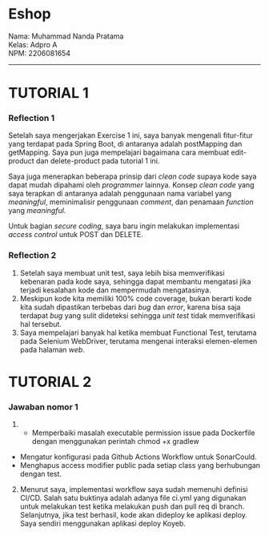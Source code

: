 # Eshop
Nama: Muhammad Nanda Pratama<br>
Kelas: Adpro A <br>
NPM: 2206081654
<hr>

<h1>TUTORIAL 1</h1>

<h3>Reflection 1</h3>

Setelah saya mengerjakan Exercise 1 ini, saya banyak mengenali fitur-fitur yang terdapat pada Spring Boot, di antaranya adalah postMapping dan getMapping.
Saya pun juga mempelajari bagaimana cara membuat edit-product dan delete-product pada tutorial 1 ini.<br>

Saya juga menerapkan beberapa prinsip dari _clean code_ supaya kode saya dapat mudah dipahami oleh
_programmer_ lainnya. Konsep _clean code_ yang saya terapkan di antaranya adalah penggunaan nama variabel yang
_meaningful_, meminimalisir penggunaan _comment_, dan penamaan _function_ yang _meaningful_.<br>

Untuk bagian _secure coding_, saya baru ingin melakukan implementasi _access control_ untuk POST dan DELETE.  <br>


<h3>Reflection 2</h3>

1. Setelah saya membuat unit test, saya lebih bisa memverifikasi kebenaran pada kode saya, sehingga dapat membantu mengatasi jika terjadi kesalahan kode dan mempermudah mengatasinya.
2. Meskipun kode kita memiliki 100% code coverage, bukan berarti kode kita sudah dipastikan terbebas dari _bug_ dan _error_, karena bisa saja terdapat _bug_ yang sulit dideteksi sehingga _unit test_ tidak memverifikasi hal tersebut.
3. Saya mempelajari banyak hal ketika membuat Functional Test, terutama pada Selenium WebDriver, terutama mengenai interaksi elemen-elemen pada halaman _web_.


<h1>TUTORIAL 2</h1>

<h3>Jawaban nomor 1</h3>

1. - Memperbaiki masalah executable permission issue pada Dockerfile dengan menggunakan perintah chmod +x gradlew
-  Mengatur konfigurasi pada Github Actions Workflow untuk SonarCould.
- Menghapus access modifier public pada setiap class yang berhubungan dengan test.

2. Menurut saya, implementasi workflow saya sudah memenuhi definisi CI/CD. Salah satu buktinya adalah adanya file ci.yml yang digunakan untuk melakukan test ketika melakukan push dan pull req di branch. Selanjutnya, jika test berhasil, kode akan dideploy ke aplikasi deploy. Saya sendiri menggunakan aplikasi deploy Koyeb.

